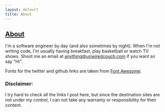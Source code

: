 ```yaml
---
layout: default
title: About
---
```


## [About]({{page.title}})

I'm a software engineer by day (and also sometimes by night). When I'm not
writing code, I'm usually having breakfast, play basketball or watch TV shows.
Shoot me an email at anything@unwiredcouch.com if you want so say "Hi".

Fonts for the twitter and github links are taken from [Font Awesome](
http://fortawesome.github.com/Font-Awesome).

### Disclaimer:
I try hard to check all the links I post here, but since the destination sites are
not under my control, I can not take any warranty or responsibility for their content.
